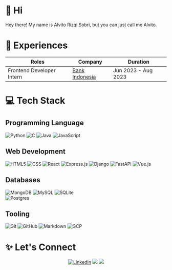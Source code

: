 # 👋 Hi

Hey there! My name is Alvito Rizqi Sobri, but you can just call me Alvito.

# 🏢 Experiences
| Roles | Company | Duration |
| --- | --- | --- |
| Frontend Developer Intern | [Bank Indonesia](https://www.bi.go.id/) | Jun 2023 - Aug 2023 |

# 💻 Tech Stack

## Programming Language
![Python](https://img.shields.io/badge/Python-14354C?style=for-the-badge&logo=python)
![C](https://img.shields.io/badge/C-00599C?style=for-the-badge&logo=c&logoColor=white)
![Java](https://img.shields.io/badge/Java-ED8B00?style=for-the-badge&logo=java&logoColor=white)
![JavaScript](https://img.shields.io/badge/JavaScript-F7DF1E?style=for-the-badge&logo=javascript&logoColor=black)
 
## Web Development
![HTML5](https://img.shields.io/badge/HTML5-E34F26?style=for-the-badge&logo=html5&logoColor=white)
![CSS](https://img.shields.io/badge/CSS3-1572B6?style=for-the-badge&logo=css3&logoColor=white)
![React](https://img.shields.io/badge/React-20232A?style=for-the-badge&logo=react&logoColor=61DAFB)
![Express.js](https://img.shields.io/badge/express.js-%23404d59.svg?style=for-the-badge&logo=express&logoColor=%2361DAFB)
![Django](https://img.shields.io/badge/django-%23092E20.svg?style=for-the-badge&logo=django&logoColor=white)
![FastAPI](https://img.shields.io/badge/FastAPI-005571?style=for-the-badge&logo=fastapi)
![Vue.js](https://img.shields.io/badge/vuejs-%2335495e.svg?style=for-the-badge&logo=vuedotjs&logoColor=%234FC08D)

## Databases
![MongoDB](https://img.shields.io/badge/MongoDB-%234ea94b.svg?style=for-the-badge&logo=mongodb&logoColor=white)
![MySQL](https://img.shields.io/badge/mysql-%2300f.svg?style=for-the-badge&logo=mysql&logoColor=white) 
![SQLite](https://img.shields.io/badge/sqlite-%2307405e.svg?style=for-the-badge&logo=sqlite&logoColor=white)  
![Postgres](https://img.shields.io/badge/postgres-%23316192.svg?style=for-the-badge&logo=postgresql&logoColor=white)

## Tooling
![Git](https://img.shields.io/badge/-Git-333333?style=for-the-badge&logo=git&logoColor=white)
![GitHub](https://img.shields.io/badge/-GitHub-333333?style=for-the-badge&logo=github&logoColor=white)
![Markdown](https://img.shields.io/badge/Markdown-000000?style=for-the-badge&logo=markdown&logoColor=white)
![GCP](https://img.shields.io/badge/GoogleCloud-%234285F4.svg?style=for-the-badge&logo=google-cloud&logoColor=white)

# ✨ Let's Connect
  <p align = "center">
<a href="https://www.linkedin.com/in/alvitorizqi/" target="_blank"><img src="https://img.shields.io/badge/LinkedIn-0077B5?style=for-the-badge&logo=linkedin&logoColor=white" alt="LinkedIn"></a>
<a href="mailto:rizqisobri@gmail.com"><img src="https://img.shields.io/badge/Gmail-D14836?style=for-the-badge&logo=gmail&logoColor=white"/></a>
<img src="https://komarev.com/ghpvc/?username=alvitorza&color=red&style=for-the-badge"/>
  </p>
